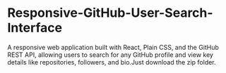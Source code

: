 # Responsive-GitHub-User-Search-Interface
A responsive web application built with React, Plain CSS, and the GitHub REST API, allowing users to search for any GitHub profile and view key details like repositories, followers, and bio.Just download the zip folder.
